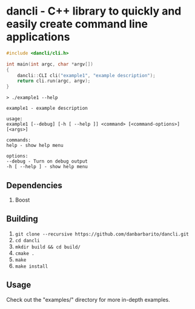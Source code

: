# dancli - C++ library to quickly and easily create command line applications

```c++
#include <dancli/cli.h>

int main(int argc, char *argv[])
{
    dancli::CLI cli("example1", "example description");
    return cli.run(argc, argv);
}
```

```
> ./example1 --help

example1 - example description

usage:
example1 [--debug] [-h [ --help ]] <command> [<command-options>] [<args>]

commands:
help - show help menu

options:
--debug - Turn on debug output
-h [ --help ] - show help menu
```

## Dependencies

1. Boost

## Building

1. `git clone --recursive https://github.com/danbarbarito/dancli.git`
2. `cd dancli`
3. `mkdir build && cd build/`
4. `cmake .`
5. `make`
6. `make install`

## Usage

Check out the "examples/" directory for more in-depth examples.
